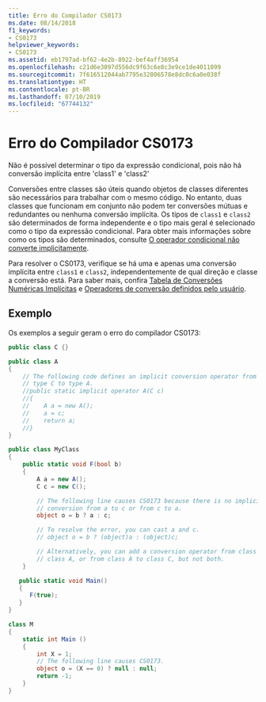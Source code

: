 ```yaml
---
title: Erro do Compilador CS0173
ms.date: 08/14/2018
f1_keywords:
- CS0173
helpviewer_keywords:
- CS0173
ms.assetid: eb1797ad-bf62-4e2b-8922-bef4aff36954
ms.openlocfilehash: c21d6e3097d556dc9f63c6e8c3e9ce1de4011099
ms.sourcegitcommit: 7f616512044ab7795e32806578e8dc0c6a0e038f
ms.translationtype: HT
ms.contentlocale: pt-BR
ms.lasthandoff: 07/10/2019
ms.locfileid: "67744132"
---
```

# <a name="compiler-error-cs0173"></a>Erro do Compilador CS0173

Não é possível determinar o tipo da expressão condicional, pois não há conversão implícita entre 'class1' e 'class2'

Conversões entre classes são úteis quando objetos de classes diferentes são necessários para trabalhar com o mesmo código. No entanto, duas classes que funcionam em conjunto não podem ter conversões mútuas e redundantes ou nenhuma conversão implícita. Os tipos de `class1` e `class2` são determinados de forma independente e o tipo mais geral é selecionado como o tipo da expressão condicional. Para obter mais informações sobre como os tipos são determinados, consulte [O operador condicional não converte implicitamente](https://stackoverflow.com/questions/2215745/conditional-operator-cannot-cast-implicitly/2215959#2215959).

Para resolver o CS0173, verifique se há uma e apenas uma conversão implícita entre `class1` e `class2`, independentemente de qual direção e classe a conversão está. Para saber mais, confira [Tabela de Conversões Numéricas Implícitas](../../../csharp/language-reference/keywords/implicit-numeric-conversions-table.md) e [Operadores de conversão definidos pelo usuário](../../../csharp/language-reference/operators/user-defined-conversion-operators.md).

## <a name="example"></a>Exemplo

Os exemplos a seguir geram o erro do compilador CS0173:

```csharp
public class C {}

public class A
{
    // The following code defines an implicit conversion operator from
    // type C to type A.
    //public static implicit operator A(C c)
    //{
    //    A a = new A();
    //    a = c;
    //    return a;
    //}
}

public class MyClass
{
    public static void F(bool b)
    {
        A a = new A();
        C c = new C();

        // The following line causes CS0173 because there is no implicit
        // conversion from a to c or from c to a.
        object o = b ? a : c;

        // To resolve the error, you can cast a and c.
        // object o = b ? (object)a : (object)c;

        // Alternatively, you can add a conversion operator from class C to
        // class A, or from class A to class C, but not both.
    }

   public static void Main()
   {
      F(true);
   }
}
```

```csharp
class M
{
    static int Main ()
    {
        int X = 1;
        // The following line causes CS0173.
        object o = (X == 0) ? null : null;
        return -1;
    }
}
```
